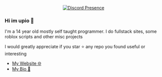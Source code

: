 <div align="center">
  <a href="https://discord.com/users/1177722124035706931">
    <img src="https://lanyard.cnrad.dev/api/1177722124035706931" alt="Discord Presence">
  </a>
</div>

### Hi im upio 👋

I'm a 14 year old mostly self taught programmer. I do fullstack sites, some roblox scripts and other misc projects

I would greatly appreciate if you star ⭐ any repo you found useful or interesting
- [My Website 🌐](https://www.upio.dev)
- [My Bio 📒](https://www.upio.dev/about)
